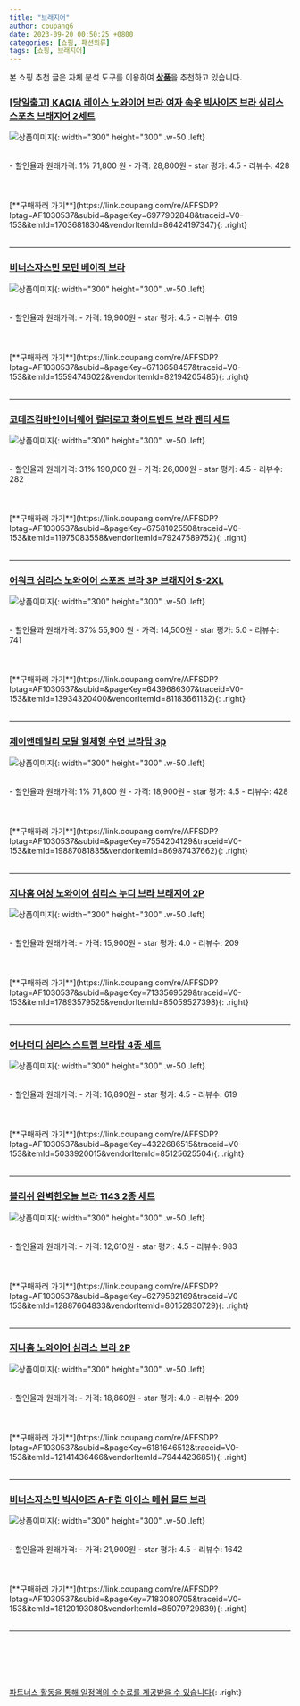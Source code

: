 ```yaml
---
title: "브래지어"
author: coupang6
date: 2023-09-20 00:50:25 +0800
categories: [쇼핑, 패션의류]
tags: [쇼핑, 브래지어]
---
```


본 쇼핑 추천 글은 자체 분석 도구를 이용하여 [**상품**](https://link.coupang.com/a/bao1ui)을 추천하고 있습니다.

### [[당일출고] KAQIA 레이스 노와이어 브라 여자 속옷 빅사이즈 브라 심리스 스포츠 브래지어 2세트](https://link.coupang.com/re/AFFSDP?lptag=AF1030537&subid=&pageKey=6977902848&traceid=V0-153&itemId=17036818304&vendorItemId=86424197347)

![상품이미지](https://thumbnail8.coupangcdn.com/thumbnails/remote/230x230ex/image/vendor_inventory/d1a7/0e76db390877740af27ed9423db36c1db7768c729f3605435ee2c412de88.jpg){: width="300" height="300" .w-50 .left}


<br>
- 할인율과 원래가격: 1%  71,800   원
- 가격: 28,800원
- star 평가: 4.5
- 리뷰수: 428
<br>
<br>
<br>
<br>
[**구매하러 가기**](https://link.coupang.com/re/AFFSDP?lptag=AF1030537&subid=&pageKey=6977902848&traceid=V0-153&itemId=17036818304&vendorItemId=86424197347){: .right}
<br>
<br>

---

### [비너스자스민 모던 베이직 브라](https://link.coupang.com/re/AFFSDP?lptag=AF1030537&subid=&pageKey=6713658457&traceid=V0-153&itemId=15594746022&vendorItemId=82194205485)

![상품이미지](https://thumbnail10.coupangcdn.com/thumbnails/remote/230x230ex/image/vendor_inventory/0a2d/5b5542d57a08cb2ff18ae1f0b8dd4020c4b27131cca900e8df6ad1930112.jpg){: width="300" height="300" .w-50 .left}


<br>
- 할인율과 원래가격: 
- 가격: 19,900원
- star 평가: 4.5
- 리뷰수: 619
<br>
<br>
<br>
<br>
[**구매하러 가기**](https://link.coupang.com/re/AFFSDP?lptag=AF1030537&subid=&pageKey=6713658457&traceid=V0-153&itemId=15594746022&vendorItemId=82194205485){: .right}
<br>
<br>

---

### [코데즈컴바인이너웨어 컬러로고 화이트밴드 브라 팬티 세트](https://link.coupang.com/re/AFFSDP?lptag=AF1030537&subid=&pageKey=6758102550&traceid=V0-153&itemId=11975083558&vendorItemId=79247589752)

![상품이미지](https://thumbnail9.coupangcdn.com/thumbnails/remote/230x230ex/image/vendor_inventory/5ca4/a4dfb72dff102d7189e80b0d1afb2c23095ba9a358053fabb9ea9c2fa21f.jpg){: width="300" height="300" .w-50 .left}


<br>
- 할인율과 원래가격: 31%  190,000   원
- 가격: 26,000원
- star 평가: 4.5
- 리뷰수: 282
<br>
<br>
<br>
<br>
[**구매하러 가기**](https://link.coupang.com/re/AFFSDP?lptag=AF1030537&subid=&pageKey=6758102550&traceid=V0-153&itemId=11975083558&vendorItemId=79247589752){: .right}
<br>
<br>

---

### [어워크 심리스 노와이어 스포츠 브라 3P 브래지어 S-2XL](https://link.coupang.com/re/AFFSDP?lptag=AF1030537&subid=&pageKey=6439686307&traceid=V0-153&itemId=13934320400&vendorItemId=81183661132)

![상품이미지](https://thumbnail7.coupangcdn.com/thumbnails/remote/230x230ex/image/vendor_inventory/7df7/5e7620069c2f6e1d447f277a7881f13dc71e243434177ab1fe4deafb0edc.jpg){: width="300" height="300" .w-50 .left}


<br>
- 할인율과 원래가격: 37%  55,900   원
- 가격: 14,500원
- star 평가: 5.0
- 리뷰수: 741
<br>
<br>
<br>
<br>
[**구매하러 가기**](https://link.coupang.com/re/AFFSDP?lptag=AF1030537&subid=&pageKey=6439686307&traceid=V0-153&itemId=13934320400&vendorItemId=81183661132){: .right}
<br>
<br>

---

### [제이앤데일리 모달 일체형 수면 브라탑 3p](https://link.coupang.com/re/AFFSDP?lptag=AF1030537&subid=&pageKey=7554204129&traceid=V0-153&itemId=19887081835&vendorItemId=86987437662)

![상품이미지](https://thumbnail8.coupangcdn.com/thumbnails/remote/230x230ex/image/vendor_inventory/df21/a86bee2d44ec0f5c83fb6a7c7cf8f97ac16625af43d271948119919eb34f.jpg){: width="300" height="300" .w-50 .left}


<br>
- 할인율과 원래가격: 1%  71,800   원
- 가격: 18,900원
- star 평가: 4.5
- 리뷰수: 428
<br>
<br>
<br>
<br>
[**구매하러 가기**](https://link.coupang.com/re/AFFSDP?lptag=AF1030537&subid=&pageKey=7554204129&traceid=V0-153&itemId=19887081835&vendorItemId=86987437662){: .right}
<br>
<br>

---

### [지나홈 여성 노와이어 심리스 누디 브라 브래지어 2P](https://link.coupang.com/re/AFFSDP?lptag=AF1030537&subid=&pageKey=7133569529&traceid=V0-153&itemId=17893579525&vendorItemId=85059527398)

![상품이미지](https://thumbnail8.coupangcdn.com/thumbnails/remote/230x230ex/image/vendor_inventory/de2c/c1d1e2f315cc9c48f8f7a623c3d7674ce0dc8f98bbbf8ff9b0110032c236.jpg){: width="300" height="300" .w-50 .left}


<br>
- 할인율과 원래가격: 
- 가격: 15,900원
- star 평가: 4.0
- 리뷰수: 209
<br>
<br>
<br>
<br>
[**구매하러 가기**](https://link.coupang.com/re/AFFSDP?lptag=AF1030537&subid=&pageKey=7133569529&traceid=V0-153&itemId=17893579525&vendorItemId=85059527398){: .right}
<br>
<br>

---

### [어나더디 심리스 스트랩 브라탑 4종 세트](https://link.coupang.com/re/AFFSDP?lptag=AF1030537&subid=&pageKey=4322686515&traceid=V0-153&itemId=5033920015&vendorItemId=85125625504)

![상품이미지](https://thumbnail10.coupangcdn.com/thumbnails/remote/230x230ex/image/rs_quotation_api/nrwkxlio/0f45f5471b484a44a4501960dc2b84b4.jpg){: width="300" height="300" .w-50 .left}


<br>
- 할인율과 원래가격: 
- 가격: 16,890원
- star 평가: 4.5
- 리뷰수: 619
<br>
<br>
<br>
<br>
[**구매하러 가기**](https://link.coupang.com/re/AFFSDP?lptag=AF1030537&subid=&pageKey=4322686515&traceid=V0-153&itemId=5033920015&vendorItemId=85125625504){: .right}
<br>
<br>

---

### [볼리쉬 완벽한오늘 브라 1143 2종 세트](https://link.coupang.com/re/AFFSDP?lptag=AF1030537&subid=&pageKey=6279582169&traceid=V0-153&itemId=12887664833&vendorItemId=80152830729)

![상품이미지](https://thumbnail8.coupangcdn.com/thumbnails/remote/230x230ex/image/rs_quotation_api/hyhcairi/9f7494c74af547fcbc400ae3a5989035.jpg){: width="300" height="300" .w-50 .left}


<br>
- 할인율과 원래가격: 
- 가격: 12,610원
- star 평가: 4.5
- 리뷰수: 983
<br>
<br>
<br>
<br>
[**구매하러 가기**](https://link.coupang.com/re/AFFSDP?lptag=AF1030537&subid=&pageKey=6279582169&traceid=V0-153&itemId=12887664833&vendorItemId=80152830729){: .right}
<br>
<br>

---

### [지나홈 노와이어 심리스 브라 2P](https://link.coupang.com/re/AFFSDP?lptag=AF1030537&subid=&pageKey=6181646512&traceid=V0-153&itemId=12141436466&vendorItemId=79444236851)

![상품이미지](https://thumbnail9.coupangcdn.com/thumbnails/remote/230x230ex/image/vendor_inventory/d0f7/7ed5cc7d99b6e804d9a6d4f4bace66862d583ba6a709c4f912a029c4cfeb.png){: width="300" height="300" .w-50 .left}


<br>
- 할인율과 원래가격: 
- 가격: 18,860원
- star 평가: 4.0
- 리뷰수: 209
<br>
<br>
<br>
<br>
[**구매하러 가기**](https://link.coupang.com/re/AFFSDP?lptag=AF1030537&subid=&pageKey=6181646512&traceid=V0-153&itemId=12141436466&vendorItemId=79444236851){: .right}
<br>
<br>

---

### [비너스자스민 빅사이즈 A-F컵 아이스 메쉬 몰드 브라](https://link.coupang.com/re/AFFSDP?lptag=AF1030537&subid=&pageKey=7183080705&traceid=V0-153&itemId=18120193080&vendorItemId=85079729839)

![상품이미지](https://thumbnail10.coupangcdn.com/thumbnails/remote/230x230ex/image/vendor_inventory/45cb/2acb9700e502fe296eebcb9d525c401e1a04d23c149f8156e6beb575bdc5.jpg){: width="300" height="300" .w-50 .left}


<br>
- 할인율과 원래가격: 
- 가격: 21,900원
- star 평가: 4.5
- 리뷰수: 1642
<br>
<br>
<br>
<br>
[**구매하러 가기**](https://link.coupang.com/re/AFFSDP?lptag=AF1030537&subid=&pageKey=7183080705&traceid=V0-153&itemId=18120193080&vendorItemId=85079729839){: .right}
<br>
<br>

---
<br><br><br><br><br> [파트너스 활동을 통해 일정액의 수수료를 제공받을 수 있습니다](https://link.coupang.com/a/bao1ui){: .right}